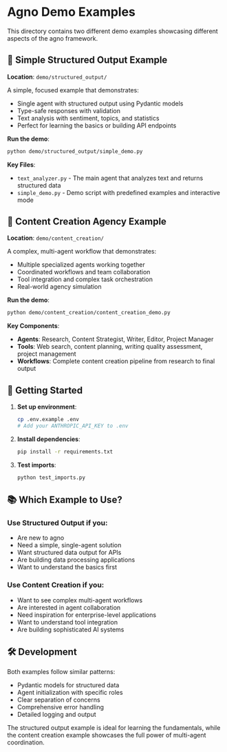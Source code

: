 # Agno Demo Examples

This directory contains two different demo examples showcasing different aspects of the agno framework.

## 🎯 Simple Structured Output Example

**Location**: `demo/structured_output/`

A simple, focused example that demonstrates:
- Single agent with structured output using Pydantic models
- Type-safe responses with validation
- Text analysis with sentiment, topics, and statistics
- Perfect for learning the basics or building API endpoints

**Run the demo**:
```bash
python demo/structured_output/simple_demo.py
```

**Key Files**:
- `text_analyzer.py` - The main agent that analyzes text and returns structured data
- `simple_demo.py` - Demo script with predefined examples and interactive mode

## 🏢 Content Creation Agency Example

**Location**: `demo/content_creation/`

A complex, multi-agent workflow that demonstrates:
- Multiple specialized agents working together
- Coordinated workflows and team collaboration
- Tool integration and complex task orchestration
- Real-world agency simulation

**Run the demo**:
```bash
python demo/content_creation/content_creation_demo.py
```

**Key Components**:
- **Agents**: Research, Content Strategist, Writer, Editor, Project Manager
- **Tools**: Web search, content planning, writing quality assessment, project management
- **Workflows**: Complete content creation pipeline from research to final output

## 🚀 Getting Started

1. **Set up environment**:
   ```bash
   cp .env.example .env
   # Add your ANTHROPIC_API_KEY to .env
   ```

2. **Install dependencies**:
   ```bash
   pip install -r requirements.txt
   ```

3. **Test imports**:
   ```bash
   python test_imports.py
   ```


## 📚 Which Example to Use?

### Use **Structured Output** if you:
- Are new to agno
- Need a simple, single-agent solution
- Want structured data output for APIs
- Are building data processing applications
- Want to understand the basics first

### Use **Content Creation** if you:
- Want to see complex multi-agent workflows
- Are interested in agent collaboration
- Need inspiration for enterprise-level applications
- Want to understand tool integration
- Are building sophisticated AI systems

## 🛠️ Development

Both examples follow similar patterns:
- Pydantic models for structured data
- Agent initialization with specific roles
- Clear separation of concerns
- Comprehensive error handling
- Detailed logging and output

The structured output example is ideal for learning the fundamentals, while the content creation example showcases the full power of multi-agent coordination.